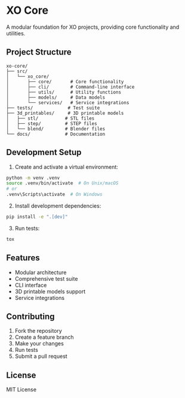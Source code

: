 # XO Core

A modular foundation for XO projects, providing core functionality and utilities.

## Project Structure

```
xo-core/
├── src/
│   └── xo_core/
│       ├── core/       # Core functionality
│       ├── cli/        # Command-line interface
│       ├── utils/      # Utility functions
│       ├── models/     # Data models
│       └── services/   # Service integrations
├── tests/             # Test suite
├── 3d_printables/     # 3D printable models
│   ├── stl/          # STL files
│   ├── step/         # STEP files
│   └── blend/        # Blender files
└── docs/             # Documentation
```

## Development Setup

1. Create and activate a virtual environment:
```bash
python -m venv .venv
source .venv/bin/activate  # On Unix/macOS
# or
.venv\Scripts\activate  # On Windows
```

2. Install development dependencies:
```bash
pip install -e ".[dev]"
```

3. Run tests:
```bash
tox
```

## Features

- Modular architecture
- Comprehensive test suite
- CLI interface
- 3D printable models support
- Service integrations

## Contributing

1. Fork the repository
2. Create a feature branch
3. Make your changes
4. Run tests
5. Submit a pull request

## License

MIT License
